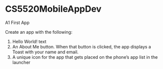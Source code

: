 # CS5520MobileAppDev

A1 First App 

Create an app with the following:

1. Hello World! text
2. An About Me button.  When that button is clicked, the app displays a Toast with your name and email.
3. A unique icon for the app that gets placed on the phone’s app list in the launcher
